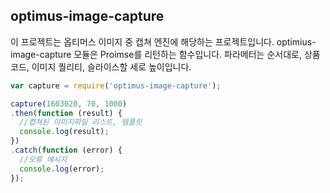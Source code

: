 ## optimus-image-capture

이 프로젝트는 옵티머스 이미지 중 캡쳐 엔진에 해당하는 프로젝트입니다.
optimius-image-capture 모듈은 Proimse를 리턴하는 함수입니다. 파라메터는 순서대로, 상품코드, 이미지 퀄리티, 슬라이스할 세로 높이입니다.

```javascript
var capture = require('optimus-image-capture');

capture(1603020, 70, 1000)
.then(function (result) {
  //켭쳐된 이미지파일 리스트, 템플릿
  console.log(result);
})
.catch(function (error) {
  //오류 메시지
  console.log(error);
});

```
